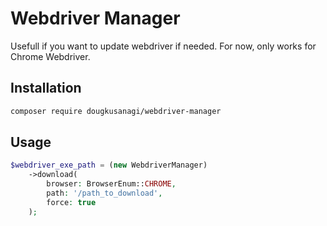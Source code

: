 # Webdriver Manager

Usefull if you want to update webdriver if needed. For now, only works for Chrome Webdriver.

## Installation

```bash
composer require dougkusanagi/webdriver-manager
```

## Usage

```php
$webdriver_exe_path = (new WebdriverManager)
    ->download(
        browser: BrowserEnum::CHROME,
        path: '/path_to_download',
        force: true
    );
```
